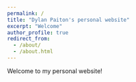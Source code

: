 ```yaml
---
permalink: /
title: "Dylan Paiton's personal website"
excerpt: "Welcome"
author_profile: true
redirect_from: 
  - /about/
  - /about.html
---
```


Welcome to my personal website!
